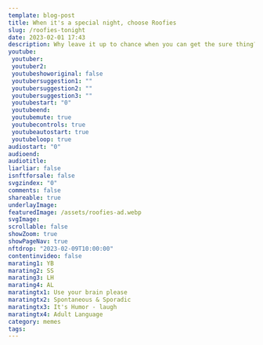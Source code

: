 ```yaml
---
template: blog-post
title: When it's a special night, choose Roofies
slug: /roofies-tonight
date: 2023-02-01 17:43
description: Why leave it up to chance when you can get the sure thing?
youtube:
 youtuber: 
 youtuber2: 
 youtubeshoworiginal: false
 youtubersuggestion1: ""
 youtubersuggestion2: ""
 youtubersuggestion3: ""
 youtubestart: "0"
 youtubeend: 
 youtubemute: true
 youtubecontrols: true
 youtubeautostart: true
 youtubeloop: true
audiostart: "0"
audioend: 
audiotitle: 
liarliar: false
isnftforsale: false
svgzindex: "0"
comments: false
shareable: true
underlayImage: 
featuredImage: /assets/roofies-ad.webp
svgImage:
scrollable: false
showZoom: true
showPageNav: true
nftdrop: "2023-02-09T10:00:00"
contentinvideo: false
marating1: YB
marating2: SS
marating3: LH
marating4: AL
maratingtx1: Use your brain please
maratingtx2: Spontaneous & Sporadic
maratingtx3: It's Humor - laugh
maratingtx4: Adult Language
category: memes
tags:
---
```








<!-- https://youtu.be/VgdB9QYKeyM -->

<!-- XjuLZwlDxh8 -->